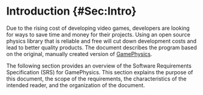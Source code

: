 # Introduction {#Sec:Intro}

Due to the rising cost of developing video games, developers are looking for ways to save time and money for their projects. Using an open source physics library that is reliable and free will cut down development costs and lead to better quality products. The document describes the program  based on the original, manually created version of [GamePhysics](https://github.com/smiths/caseStudies/tree/main/CaseStudies/gamephys).

The following section provides an overview of the Software Requirements Specification (SRS) for GamePhysics. This section explains the purpose of this document, the scope of the requirements, the characteristics of the intended reader, and the organization of the document.
